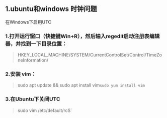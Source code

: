 ## 1.ubuntu和windows 时钟问题
在Windows下启用UTC

### 1.打开运行窗口（快捷键Win+R），然后输入regedit启动注册表编辑器，并找到一下目录位置：
>HKEY_LOCAL_MACHINE/SYSTEM/CurrentControlSet/Control/TimeZoneInformation/

### 2.安装 vim：
>sudo apt update && sudo apt install vim`
>sudo yum install vim `                   

### 3.在Ubuntu下关闭UTC
>sudo vim /etc/default/rcS`
